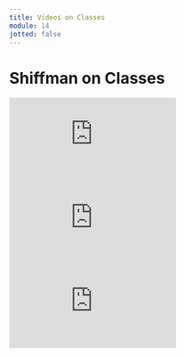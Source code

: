 ```yaml
---
title: Videos on Classes
module: 14
jotted: false
---
```


# Shiffman on Classes

<div class="embed-responsive embed-responsive-16by9"><iframe class="embed-responsive-item" src="https://www.youtube.com/embed/xG2Vbnv0wvg" frameborder="0" allowfullscreen></iframe></div>

<div class="embed-responsive embed-responsive-16by9"><iframe class="embed-responsive-item" src="https://www.youtube.com/embed/T-HGdc8L-7w" frameborder="0" allowfullscreen></iframe></div>

<div class="embed-responsive embed-responsive-16by9"><iframe class="embed-responsive-item" src="https://www.youtube.com/embed/rHiSsgFRgx4" frameborder="0" allowfullscreen></iframe></div>
